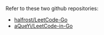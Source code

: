 
Refer to these two github repositories:
- [halfrost/LeetCode-Go](https://github.com/halfrost/LeetCode-Go)
- [aQueYi/LeetCode-in-Go](https://github.com/aQuaYi/LeetCode-in-Go)